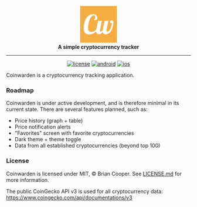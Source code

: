 <div align="center">
<img alt="coinwarden logo" src="assets/img/logo_1024x1024.png" height="100px"/>
</div>

<div align="center"><b>A simple cryptocurrency tracker</b></div>

<hr>

<div align="center">

[![license](https://img.shields.io/github/license/coopbri/coinwarden?color=f5ad42)](https://github.com/coopbri/coinwarden/blob/master/LICENSE.md) [![android](https://img.shields.io/badge/android-Play%20Store-3ddc84?logo=android)](https://play.google.com/store/apps/details?id=com.coopbri.coinwarden) [![ios](https://img.shields.io/badge/iOS-App%20Store-white?logo=apple)](https://apps.apple.com/us/app/coinwarden/id1546836005)

</div>

Coinwarden is a cryptocurrency tracking application.

### Roadmap
Coinwarden is under active development, and is therefore minimal in its current state. There are several features planned, such as:
- Price history (graph + table)
- Price notification alerts
- "Favorites" screen with favorite cryptocurrencies
- Dark theme + theme toggle
- Data from all established cryptocurrencies (beyond top 100)

### License
Coinwarden is licensed under MIT, &copy; Brian Cooper. See <a href="LICENSE.md">LICENSE.md</a> for more information.

The public CoinGecko API v3 is used for all cryptocurrency data: https://www.coingecko.com/api/documentations/v3
